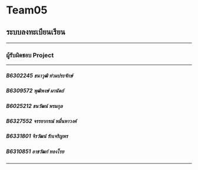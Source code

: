# Team05
## ระบบลงทะเบียนเรียน
<hr/>

### ผู้รับผิดชอบ Project 
<hr/>

##### B6302245 ธนาวุฒิ ท่วมประจักษ์

##### B6309572 พุฒิพงษ์ ผานัดถ์

##### B6025212 ธนวัฒน์ พรมกุล

##### B6327552 จรรยากรณ์ หมื่นหาวงค์

##### B6331801 จิรวัฒน์ รักเจริญพร

##### B6310851 อาชวัฒก์ ทองโรย 

<hr/>